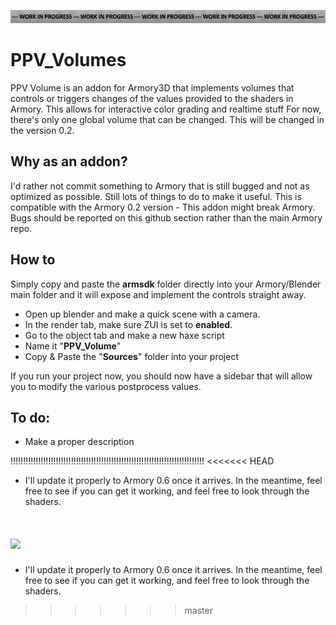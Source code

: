 ![](img/wip_notice.jpg)

# PPV_Volumes
PPV Volume is an addon for Armory3D that implements volumes that controls or triggers changes
of the values provided to the shaders in Armory.
This allows for interactive color grading and realtime stuff
For now, there's only one global volume that can be changed. This will be changed in the version 0.2.

## Why as an addon?
I'd rather not commit something to Armory that is still bugged and not as optimized as possible. Still lots of things to do to make it useful. This is compatible with the Armory 0.2 version - This addon might break Armory. Bugs should be reported on this github section rather than the main Armory repo.


## How to
Simply copy and paste the **armsdk** folder directly into your Armory/Blender main folder and it will expose and implement the controls straight away.

- Open up blender and make a quick scene with a camera.
- In the render tab, make sure ZUI is set to **enabled**.
- Go to the object tab and make a new haxe script
- Name it "**PPV_Volume**"
- Copy & Paste the "**Sources**" folder into your project

If you run your project now, you should now have a sidebar that will allow you to modify the various postprocess values.

## To do:
- Make a proper description

!!!!!!!!!!!!!!!!!!!!!!!!!!!!!!!!!!!!!!!!!!!!!!!!!!!!!!!!!!!!!!!!!!!!!!!!!!!!!
<<<<<<< HEAD
- I'll update it properly to Armory 0.6 once it arrives. In the meantime, feel free to see if you can get it working, and feel free to look through the shaders.

![](img/PPV.gif)
=======
- I'll update it properly to Armory 0.6 once it arrives. In the meantime, feel free to see if you can get it working, and feel free to look through the shaders.
>>>>>>> master
